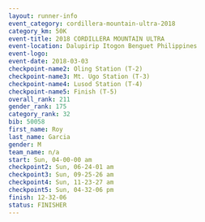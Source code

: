 ```yaml
---
layout: runner-info 
event_category: cordillera-mountain-ultra-2018 
category_km: 50K 
event-title: 2018 CORDILLERA MOUNTAIN ULTRA 
event-location: Dalupirip Itogon Benguet Philippines 
event-logo: 
event-date: 2018-03-03 
checkpoint-name2: Oling Station (T-2) 
checkpoint-name3: Mt. Ugo Station (T-3) 
checkpoint-name4: Lusod Station (T-4) 
checkpoint-name5: Finish (T-5) 
overall_rank: 211
gender_rank: 175
category_rank: 32
bib: 50058
first_name: Roy
last_name: Garcia
gender: M
team_name: n/a
start: Sun, 04-00-00 am
checkpoint2: Sun, 06-24-01 am
checkpoint3: Sun, 09-25-26 am
checkpoint4: Sun, 11-23-27 am
checkpoint5: Sun, 04-32-06 pm
finish: 12-32-06
status: FINISHER
---
```

